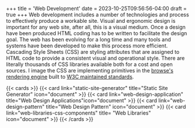 +++
title = 'Web Development'
date = 2023-10-25T09:56:56-04:00
draft = true
+++
Web development includes a number of technologies and process to effectively produce a workable site. Visual and ergonomic design is important for any web site, after all, this is a visual medium. Once a design have been produced HTML coding has to be written to facilitate the design goal. The web has been evolving for a long time and many tools and systems have been developed to make this process more efficient. Cascading Style Sheets (CSS) are styling attributes that are assigned to HTML code to provide a consistent visual and operational style. There are literally thousands of CSS libraries available both for a cost and open sources. I image the CSS are implementing primitives in the [browse's rendering engine](https://en.wikipedia.org/wiki/Browser_engine) built to [W3C maintained standards](https://en.wikipedia.org/wiki/HTML).

{{< cards >}}
  {{< card link="static-site-generator" title="Static Site Generator" icon="document" >}}
  {{< card link="web-design-application" title="Web Design Applications"icon="document" >}}
  {{< card link="web-design-pattern" title="Web Design Pattern" icon="document" >}}
  {{< card link="web-libraries-css-components" title= "Web Libraries" icon="document" >}}
{{< /cards >}}
